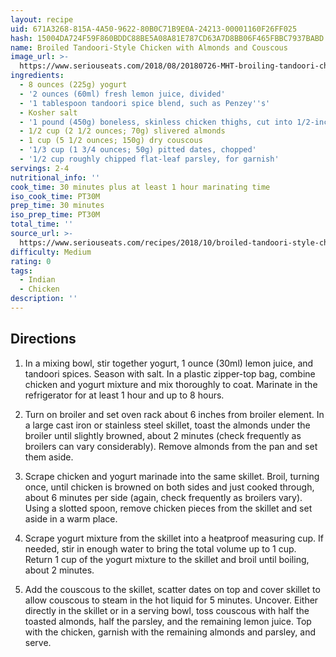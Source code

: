 ```yaml
---
layout: recipe
uid: 671A3268-815A-4A50-9622-80B0C71B9E0A-24213-00001160F26FF025
hash: 15004DA724F59F860BDDC88BE5A08A81E787CD63A7D8BB06F465FBBC7937BABD
name: Broiled Tandoori-Style Chicken with Almonds and Couscous
image_url: >-
  https://www.seriouseats.com/2018/08/20180726-MHT-broiling-tandoori-chicken-couscous-sideview-in-bowl-vicky-wasik-12--200x150.jpg
ingredients:
  - 8 ounces (225g) yogurt
  - '2 ounces (60ml) fresh lemon juice, divided'
  - '1 tablespoon tandoori spice blend, such as Penzey''s'
  - Kosher salt
  - '1 pound (450g) boneless, skinless chicken thighs, cut into 1/2-inch pieces'
  - 1/2 cup (2 1/2 ounces; 70g) slivered almonds
  - 1 cup (5 1/2 ounces; 150g) dry couscous
  - '1/3 cup (1 3/4 ounces; 50g) pitted dates, chopped'
  - '1/2 cup roughly chipped flat-leaf parsley, for garnish'
servings: 2-4
nutritional_info: ''
cook_time: 30 minutes plus at least 1 hour marinating time
iso_cook_time: PT30M
prep_time: 30 minutes
iso_prep_time: PT30M
total_time: ''
source_url: >-
  https://www.seriouseats.com/recipes/2018/10/broiled-tandoori-style-chicken-with-almonds-and-couscous.html?utm_campaign=later-linkinbio-seriouseats&utm_content=later-4767748&utm_medium=social&utm_source=instagram
difficulty: Medium
rating: 0
tags:
  - Indian
  - Chicken
description: ''
---
```

## Directions

1. In a mixing bowl, stir together yogurt, 1 ounce (30ml) lemon juice, and tandoori spices. Season with salt. In a plastic zipper-top bag, combine chicken and yogurt mixture and mix thoroughly to coat. Marinate in the refrigerator for at least 1 hour and up to 8 hours.

2. Turn on broiler and set oven rack about 6 inches from broiler element. In a large cast iron or stainless steel skillet, toast the almonds under the broiler until slightly browned, about 2 minutes (check frequently as broilers can vary considerably). Remove almonds from the pan and set them aside.

3. Scrape chicken and yogurt marinade into the same skillet. Broil, turning once, until chicken is browned on both sides and just cooked through, about 6 minutes per side (again, check frequently as broilers vary). Using a slotted spoon, remove chicken pieces from the skillet and set aside in a warm place.

4. Scrape yogurt mixture from the skillet into a heatproof measuring cup. If needed, stir in enough water to bring the total volume up to 1 cup. Return 1 cup of the yogurt mixture to the skillet and broil until boiling, about 2 minutes.

5. Add the couscous to the skillet, scatter dates on top and cover skillet to allow couscous to steam in the hot liquid for 5 minutes. Uncover. Either directly in the skillet or in a serving bowl, toss couscous with half the toasted almonds, half the parsley, and the remaining lemon juice. Top with the chicken, garnish with the remaining almonds and parsley, and serve.
